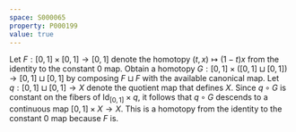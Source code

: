```yaml
---
space: S000065
property: P000199
value: true
---
```


Let $F : [0, 1] \times [0, 1] \to [0, 1]$ denote the homotopy $(t, x) \mapsto (1 - t) x$ from the identity to the constant $0$ map. Obtain a homotopy $G : [0, 1] \times ([0, 1] \sqcup [0, 1]) \to [0, 1] \sqcup [0, 1]$ by composing $F \sqcup F$ with the available canonical map. Let $q : [0, 1] \sqcup [0, 1] \to X$ denote the quotient map that defines $X$. Since $q \circ G$ is constant on the fibers of $\mathrm{Id}_{[0, 1]} \times q$, it follows that $q \circ G$ descends to a continuous map $[0, 1] \times X \to X$. This is a homotopy from the identity to the constant $0$ map because $F$ is.
